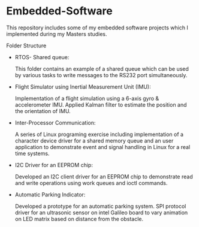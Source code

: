 # Embedded-Software

This repository includes some of my embedded software projects which I implemented 
during my Masters studies.

Folder Structure
- RTOS- Shared queue:

    This folder contains an example of a shared queue which can be used by various 
    tasks to write messages to the RS232 port simultaneously.

- Flight Simulator using Inertial Measurement Unit (IMU):

    Implementation of a flight simulation using a 6-axis gyro & accelerometer IMU. 
    Applied Kalman filter to estimate the position and the orientation of IMU.

- Inter-Processor Communication:

    A series of Linux programing exercise including implementation of a character
    device driver for a shared memory queue and an user application to demonstrate 
    event and signal handling in Linux for a real time systems.

- I2C Driver for an EEPROM chip:

    Developed an I2C client driver for an EEPROM chip to demonstrate read and write 
    operations using work queues and ioctl commands.

- Automatic Parking Indicator:

    Developed a prototype for an automatic parking system. SPI protocol driver for 
    an ultrasonic sensor on intel Galileo board to vary animation on LED matrix 
    based on distance from the obstacle.


